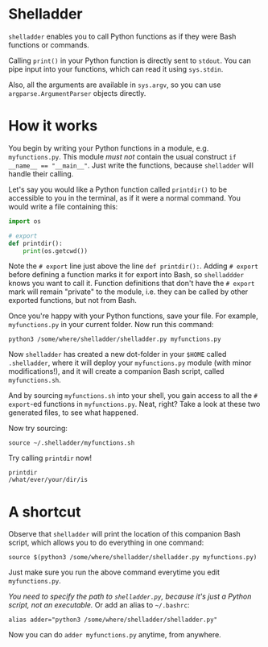 # Shelladder
`shelladder` enables you to call Python functions as if they were Bash
functions or commands.

Calling `print()` in your Python function is directly sent to `stdout`. You can
pipe input into your functions, which can read it using `sys.stdin`.

Also, all the arguments are available in `sys.argv`, so you can use
`argparse.ArgumentParser` objects directly.


# How it works
You begin by writing your Python functions in a module, e.g. `myfunctions.py`.
This module _must not_ contain the usual construct `if __name__ == "__main__"`.
Just write the functions, because `shelladder` will handle their calling.

Let's say you would like a Python function called `printdir()` to be accessible
to you in the terminal, as if it were a normal command. You would write a file
containing this:

```python
import os

# export
def printdir():
    print(os.getcwd())
```

Note the `# export` line just above the line `def printdir():`. Adding `#
export` before defining a function marks it for export into Bash, so
`shelladdder` knows you want to call it. Function definitions that don't have
the `# export` mark will remain "private" to the module, i.e. they can be
called by other exported functions, but not from Bash.

Once you're happy with your Python functions, save your file. For example,
`myfunctions.py` in your current folder. Now run this command:

```
python3 /some/where/shelladder/shelladder.py myfunctions.py
```

Now `shelladder` has created a new dot-folder in your `$HOME` called
`.shelladder`, where it will deploy your `myfunctions.py` module (with minor
modifications!), and it will create a companion Bash script, called
`myfunctions.sh`.

And by sourcing `myfunctions.sh` into your shell, you gain access to
all the `# export`-ed functions in `myfunctions.py`. Neat, right? Take a look at
these two generated files, to see what happened.

Now try sourcing:

```
source ~/.shelladder/myfunctions.sh
```

Try calling `printdir` now!

```
printdir
/what/ever/your/dir/is
```


# A shortcut
Observe that `shelladder` will print the location of this companion Bash
script, which allows you to do everything in one command:

```
source $(python3 /some/where/shelladder/shelladder.py myfunctions.py)
```

Just make sure you run the above command everytime you edit `myfunctions.py`.

_You need to specify the path to `shelladder.py`, because it's just a Python
script, not an executable._ Or add an alias to `~/.bashrc`:

```
alias adder="python3 /some/where/shelladder/shelladder.py"
```

Now you can do `adder myfunctions.py` anytime, from anywhere.
